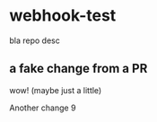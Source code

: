 # webhook-test
bla repo desc

## a fake change from a PR
wow! (maybe just a little)

Another change 9
